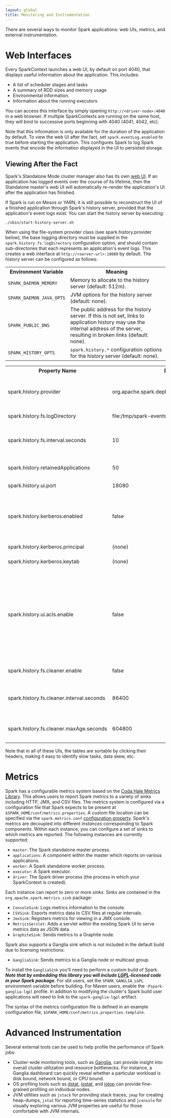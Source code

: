 ```yaml
---
layout: global
title: Monitoring and Instrumentation
---
```


There are several ways to monitor Spark applications: web UIs, metrics, and external instrumentation.

# Web Interfaces

Every SparkContext launches a web UI, by default on port 4040, that 
displays useful information about the application. This includes:

* A list of scheduler stages and tasks
* A summary of RDD sizes and memory usage
* Environmental information.
* Information about the running executors

You can access this interface by simply opening `http://<driver-node>:4040` in a web browser.
If multiple SparkContexts are running on the same host, they will bind to successive ports
beginning with 4040 (4041, 4042, etc).

Note that this information is only available for the duration of the application by default.
To view the web UI after the fact, set `spark.eventLog.enabled` to true before starting the
application. This configures Spark to log Spark events that encode the information displayed
in the UI to persisted storage.

## Viewing After the Fact

Spark's Standalone Mode cluster manager also has its own
[web UI](spark-standalone.html#monitoring-and-logging). If an application has logged events over
the course of its lifetime, then the Standalone master's web UI will automatically re-render the
application's UI after the application has finished.

If Spark is run on Mesos or YARN, it is still possible to reconstruct the UI of a finished
application through Spark's history server, provided that the application's event logs exist.
You can start the history server by executing:

    ./sbin/start-history-server.sh

When using the file-system provider class (see spark.history.provider below), the base logging
directory must be supplied in the <code>spark.history.fs.logDirectory</code> configuration option,
and should contain sub-directories that each represents an application's event logs. This creates a
web interface at `http://<server-url>:18080` by default. The history server can be configured as
follows:

<table class="table">
  <tr><th style="width:21%">Environment Variable</th><th>Meaning</th></tr>
  <tr>
    <td><code>SPARK_DAEMON_MEMORY</code></td>
    <td>Memory to allocate to the history server (default: 512m).</td>
  </tr>
  <tr>
    <td><code>SPARK_DAEMON_JAVA_OPTS</code></td>
    <td>JVM options for the history server (default: none).</td>
  </tr>
  <tr>
    <td><code>SPARK_PUBLIC_DNS</code></td>
    <td>
      The public address for the history server. If this is not set, links to application history
      may use the internal address of the server, resulting in broken links (default: none).
    </td>
  </tr>
  <tr>
    <td><code>SPARK_HISTORY_OPTS</code></td>
    <td>
      <code>spark.history.*</code> configuration options for the history server (default: none).
    </td>
  </tr>
</table>

<table class="table">
  <tr><th>Property Name</th><th>Default</th><th>Meaning</th></tr>
  <tr>
    <td>spark.history.provider</td>
    <td>org.apache.spark.deploy.history.FsHistoryProvider</td>
    <td>Name of the class implementing the application history backend. Currently there is only
    one implementation, provided by Spark, which looks for application logs stored in the
    file system.</td>
  </tr>
  <tr>
    <td>spark.history.fs.logDirectory</td>
    <td>file:/tmp/spark-events</td>
    <td>
     Directory that contains application event logs to be loaded by the history server
    </td>
  </tr>
  <tr>
    <td>spark.history.fs.interval.seconds</td>
    <td>10</td>
    <td>
      The period, in seconds, at which information displayed by this history server is updated.
      Each update checks for any changes made to the event logs in persisted storage.
    </td>
  </tr>
  <tr>
    <td>spark.history.retainedApplications</td>
    <td>50</td>
    <td>
      The number of application UIs to retain. If this cap is exceeded, then the oldest
      applications will be removed.
    </td>
  </tr>
  <tr>
    <td>spark.history.ui.port</td>
    <td>18080</td>
    <td>
      The port to which the web interface of the history server binds.
    </td>
  </tr>
  <tr>
    <td>spark.history.kerberos.enabled</td>
    <td>false</td>
    <td>
      Indicates whether the history server should use kerberos to login. This is useful
      if the history server is accessing HDFS files on a secure Hadoop cluster. If this is 
      true, it uses the configs <code>spark.history.kerberos.principal</code> and
      <code>spark.history.kerberos.keytab</code>. 
    </td>
  </tr>
  <tr>
    <td>spark.history.kerberos.principal</td>
    <td>(none)</td>
    <td>
      Kerberos principal name for the History Server.
    </td>
  </tr>
  <tr>
    <td>spark.history.kerberos.keytab</td>
    <td>(none)</td>
    <td>
      Location of the kerberos keytab file for the History Server.
    </td>
  </tr>
  <tr>
    <td>spark.history.ui.acls.enable</td>
    <td>false</td>
    <td>
      Specifies whether acls should be checked to authorize users viewing the applications.
      If enabled, access control checks are made regardless of what the individual application had 
      set for <code>spark.ui.acls.enable</code> when the application was run. The application owner
      will always have authorization to view their own application and any users specified via 
      <code>spark.ui.view.acls</code> when the application was run will also have authorization
      to view that application. 
      If disabled, no access control checks are made. 
    </td>
  </tr>
  <tr>
    <td>spark.history.fs.cleaner.enable</td>
    <td>false</td>
    <td>
      Specifies whether the History Server should periodically clean up event logs from storage.
    </td>
  </tr>
  <tr>
    <td>spark.history.fs.cleaner.interval.seconds</td>
    <td>86400</td>
    <td>
      How often the job history cleaner checks for files to delete, in seconds. Defaults to 864000 (one day).
      Files are only deleted if they are older than spark.history.fs.cleaner.maxAge.seconds.
    </td>
  </tr>
  <tr>
    <td>spark.history.fs.cleaner.maxAge.seconds</td>
    <td>604800</td>
    <td>
      Job history files older than this many seconds will be deleted when the history cleaner runs.
      Defaults to 604800 (1 week).
    </td>
  </tr>
</table>

Note that in all of these UIs, the tables are sortable by clicking their headers,
making it easy to identify slow tasks, data skew, etc.

# Metrics

Spark has a configurable metrics system based on the 
[Coda Hale Metrics Library](http://metrics.codahale.com/). 
This allows users to report Spark metrics to a variety of sinks including HTTP, JMX, and CSV 
files. The metrics system is configured via a configuration file that Spark expects to be present 
at `$SPARK_HOME/conf/metrics.properties`. A custom file location can be specified via the 
`spark.metrics.conf` [configuration property](configuration.html#spark-properties).
Spark's metrics are decoupled into different 
_instances_ corresponding to Spark components. Within each instance, you can configure a 
set of sinks to which metrics are reported. The following instances are currently supported:

* `master`: The Spark standalone master process.
* `applications`: A component within the master which reports on various applications.
* `worker`: A Spark standalone worker process.
* `executor`: A Spark executor.
* `driver`: The Spark driver process (the process in which your SparkContext is created).

Each instance can report to zero or more _sinks_. Sinks are contained in the
`org.apache.spark.metrics.sink` package:

* `ConsoleSink`: Logs metrics information to the console.
* `CSVSink`: Exports metrics data to CSV files at regular intervals.
* `JmxSink`: Registers metrics for viewing in a JMX console.
* `MetricsServlet`: Adds a servlet within the existing Spark UI to serve metrics data as JSON data.
* `GraphiteSink`: Sends metrics to a Graphite node.

Spark also supports a Ganglia sink which is not included in the default build due to
licensing restrictions:

* `GangliaSink`: Sends metrics to a Ganglia node or multicast group.

To install the `GangliaSink` you'll need to perform a custom build of Spark. _**Note that
by embedding this library you will include [LGPL](http://www.gnu.org/copyleft/lesser.html)-licensed 
code in your Spark package**_. For sbt users, set the 
`SPARK_GANGLIA_LGPL` environment variable before building. For Maven users, enable 
the `-Pspark-ganglia-lgpl` profile. In addition to modifying the cluster's Spark build
user applications will need to link to the `spark-ganglia-lgpl` artifact.

The syntax of the metrics configuration file is defined in an example configuration file, 
`$SPARK_HOME/conf/metrics.properties.template`.

# Advanced Instrumentation

Several external tools can be used to help profile the performance of Spark jobs:

* Cluster-wide monitoring tools, such as [Ganglia](http://ganglia.sourceforge.net/), can provide 
insight into overall cluster utilization and resource bottlenecks. For instance, a Ganglia 
dashboard can quickly reveal whether a particular workload is disk bound, network bound, or 
CPU bound.
* OS profiling tools such as [dstat](http://dag.wieers.com/home-made/dstat/), 
[iostat](http://linux.die.net/man/1/iostat), and [iotop](http://linux.die.net/man/1/iotop) 
can provide fine-grained profiling on individual nodes.
* JVM utilities such as `jstack` for providing stack traces, `jmap` for creating heap-dumps, 
`jstat` for reporting time-series statistics and `jconsole` for visually exploring various JVM 
properties are useful for those comfortable with JVM internals.
